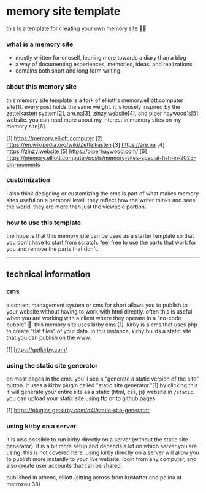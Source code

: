 # memory site template

this is a template for creating your own memory site 🍊💬

### what is a memory site

- mostly written for oneself, leaning more towards a diary than a blog
- a way of documenting experiences, memories, ideas, and realizations
- contains both short and long form writing

### about this memory site

this memory site template is a fork of elliott's memory.elliott.computer site[1]. every post holds the same weight. it is loosely inspired by the zettelkasten system[2], are.na[3], zinzy.website[4], and piper haywood's[5] website. you can read more about my interest in memory sites on my memory site[6].

[1] https://memory.elliott.computer
[2] https://en.wikipedia.org/wiki/Zettelkasten
[3] https://are.na
[4] https://zinzy.website
[5] https://piperhaywood.com/
[6] https://memory.elliott.computer/posts/memory-sites-special-fish-in-2025-pin-moments

### customization

i also think designing or customizing the cms is part of what makes memory sites useful on a personal level. they reflect how the writer thinks and sees the world. they are more than just the viewable portion.

### how to use this template

the hope is that this memory site can be used as a starter template so that you don't have to start from scratch. feel free to use the parts that work for you and remove the parts that don't.

---

## technical information

### cms

a content management system or cms for short allows you to publish to your website without having to work with html directly. often this is useful when you are working with a client where they operate in a "no-code bubble" 🫧. this memory site uses kirby cms [1]. kirby is a cms that uses php to create "flat files" of your data. in this instance, kirby builds a static site that you can publish on the www.

[1] https://getkirby.com/

### using the static site generator

on most pages in the cms, you'll see a "generate a static version of the site" button. it uses a kirby plugin called "static site generator."[1] by clicking this it will generate your entire site as a static (html, css, js) website in `/static`. you can upload your static site using ftp or to github pages.

[1] https://plugins.getkirby.com/d4l/static-site-generator

### using kirby on a server

it is also possible to run kirby directly on a server (without the static site generator). it is a bit more setup and depends a lot on which server you are using. this is not covered here. using kirby directly on a server will allow you to publish more instantly to your live website, login from any computer, and also create user accounts that can be shared.

published in athens,
elliott
(sitting across from kristoffer and polina at matrozou 38)